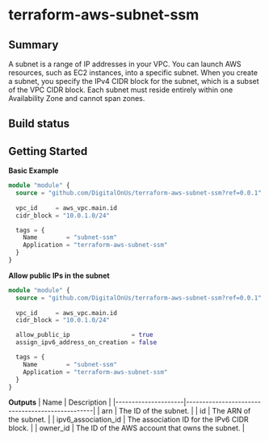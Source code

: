 # terraform-aws-subnet-ssm

## Summary
A subnet is a range of IP addresses in your VPC. You can launch AWS resources, such as EC2 instances, into a specific subnet. When you create a subnet, you specify the IPv4 CIDR block for the subnet, which is a subset of the VPC CIDR block. Each subnet must reside entirely within one Availability Zone and cannot span zones.

## Build status


## Getting Started

**Basic Example**

```terraform
module "module" {
  source = "github.com/DigitalOnUs/terraform-aws-subnet-ssm?ref=0.0.1" 
  
  vpc_id     = aws_vpc.main.id
  cidr_block = "10.0.1.0/24"

  tags = {
    Name        = "subnet-ssm"
    Application = "terraform-aws-subnet-ssm"
  }
}
```

**Allow public IPs in the subnet**

```terraform
module "module" {
  source = "github.com/DigitalOnUs/terraform-aws-subnet-ssm?ref=0.0.1" 
  
  vpc_id     = aws_vpc.main.id
  cidr_block = "10.0.1.0/24"

  allow_public_ip                 = true
  assign_ipv6_address_on_creation = false

  tags = {
    Name        = "subnet-ssm"
    Application = "terraform-aws-subnet-ssm"
  }
}
```

**Outputs**
| Name                | Description                                     |
|---------------------|-------------------------------------------------|
| arn                 | The ID of the subnet.                           |
| id                  | The ARN of the subnet.                          |
| ipv6_association_id | The association ID for the IPv6 CIDR block.     |
| owner_id            | The ID of the AWS account that owns the subnet. |
